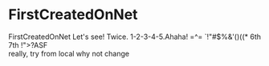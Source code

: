 # FirstCreatedOnNet
FirstCreatedOnNet
Let's see!
Twice.
1-2-3-4-5.Ahaha!
=^=
`!"#$%&'()((*
6th
7th
!">?ASF\
really, try from local
why not change